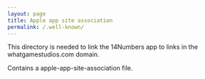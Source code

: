 ```yaml
---
layout: page
title: Apple app site association
permalink: /.well-known/
---
```


This directory is needed to link the 14Numbers app to links in the whatgamestudios.com domain.

Contains a apple-app-site-association file.
 
